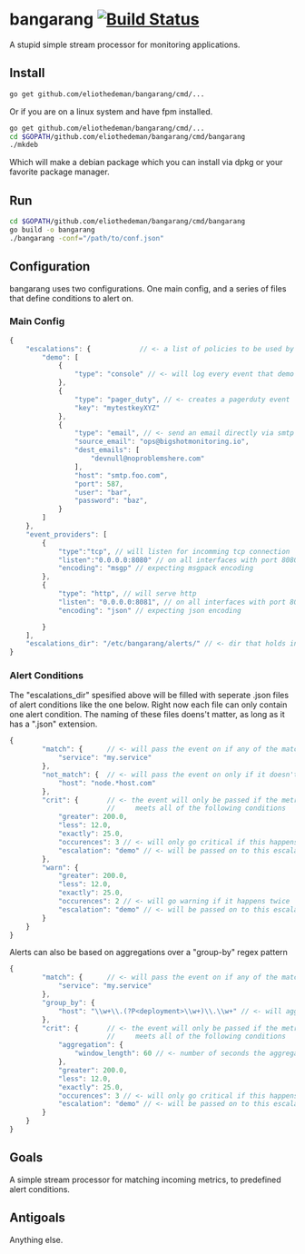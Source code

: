 # bangarang [![Build Status](https://travis-ci.org/eliothedeman/bangarang.svg?branch=master)](https://travis-ci.org/eliothedeman/bangarang)
A stupid simple stream processor for monitoring applications. 

## Install
```bash
go get github.com/eliothedeman/bangarang/cmd/...
```

Or if you are on a linux system and have fpm installed.

```bash
go get github.com/eliothedeman/bangarang/cmd/...
cd $GOPATH/github.com/eliothedeman/bangarang/cmd/bangarang
./mkdeb  
```

Which will make a debian package which you can install via dpkg or your favorite package manager.

## Run
```bash
cd $GOPATH/github.com/eliothedeman/bangarang/cmd/bangarang
go build -o bangarang
./bangarang -conf="/path/to/conf.json"
```

## Configuration
bangarang uses two configurations. One main config, and a series of files that define conditions to alert on.

### Main Config
```javascript
{
	"escalations": {			// <- a list of policies to be used by the escalations
		"demo": [
			{
				"type": "console" // <- will log every event that demo is called on
			},
			{
				"type": "pager_duty", // <- creates a pagerduty event
				"key": "mytestkeyXYZ"
			},
			{
				"type": "email", // <- send an email directly via smtp
				"source_email": "ops@bigshotmonitoring.io", 
				"dest_emails": [
					"devnull@noproblemshere.com"
				],
				"host": "smtp.foo.com",
				"port": 587,
				"user": "bar",
				"password": "baz",
			}
		]
	},
	"event_providers": [
		{
			"type":"tcp", // will listen for incomming tcp connection
			"listen":"0.0.0.0:8080" // on all interfaces with port 8080
			"encoding": "msgp" // expecting msgpack encoding
		},
		{
			"type": "http", // will serve http 
			"listen": "0.0.0.0:8081", // on all interfaces with port 8081
			"encoding": "json" // expecting json encoding

		}
	],
	"escalations_dir": "/etc/bangarang/alerts/" // <- dir that holds individual alert configs
}
```

### Alert Conditions
The "escalations_dir" spesified above will be filled with seperate
.json files of alert conditions like the one below. Right now each file can only contain one alert condition. The naming of these files doens't matter, as long as it has a ".json" extension.
```javascript
{
		"match": {		// <- will pass the event on if any of the match cases are satisifed
			"service": "my.service"
		},
		"not_match": { 	// <- will pass the event on only if it doesn't match these values
			"host": "node.*host.com" 
		},
		"crit": { 		// <- the event will only be passed if the metric
						// 	   meets all of the following conditions
			"greater": 200.0,
			"less": 12.0,
			"exactly": 25.0,
			"occurences": 3 // <- will only go critical if this happens 3 times
			"escalation": "demo" // <- will be passed on to this escalation policy
		},
		"warn": {
			"greater": 200.0,
			"less": 12.0,
			"exactly": 25.0,
			"occurences": 2 // <- will go warning if it happens twice
			"escalation": "demo" // <- will be passed on to this escalation policy
		}
	}
}
```

Alerts can also be based on aggregations over a "group-by" regex pattern
```javascript
{
		"match": {		// <- will pass the event on if any of the match cases are satisifed
			"service": "my.service"
		},
		"group_by": {
			"host": "\\w+\\.(?P<deployment>\\w+)\\.\\w+" // <- will aggregate by the second element of the host name
		},
		"crit": { 		// <- the event will only be passed if the metric
						// 	   meets all of the following conditions
			"aggregation": {
				"window_length": 60 // <- number of seconds the aggregation window is open
			},
			"greater": 200.0,
			"less": 12.0,
			"exactly": 25.0,
			"occurences": 3 // <- will only go critical if this happens 3 times
			"escalation": "demo" // <- will be passed on to this escalation policy
		}
	}
}
```


## Goals
A simple stream processor for matching incoming metrics, to predefined alert conditions.

## Antigoals
Anything else.
